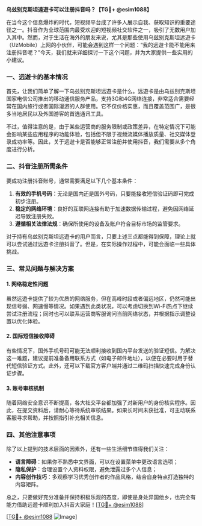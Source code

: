 **乌兹别克斯坦遠遊卡可以注册抖音吗？【TG💪+ @esim1088】**

在当今这个信息爆炸的时代，短视频平台成了许多人展示自我、获取知识的重要途径之一。抖音作为全球范围内最受欢迎的短视频社交软件之一，吸引了无数用户加入其中。然而，对于生活在海外的朋友来说，尤其是那些使用乌兹别克斯坦远遊卡（UzMobile）上网的小伙伴，可能会遇到这样一个问题：“我的远遊卡能不能用来注册抖音呢？”今天，我们就来详细探讨一下这个问题，并为大家提供一些实用的小建议。

### 一、远遊卡的基本情况

首先，让我们简单了解一下乌兹别克斯坦远遊卡是什么。远遊卡是由乌兹别克斯坦国家电信公司推出的移动通信服务产品，支持3G和4G网络连接，非常适合需要经常在国内旅行或者国际漫游的人群使用。它不仅价格实惠，而且覆盖范围广，是很多当地居民以及外国游客的首选通讯工具。

不过，值得注意的是，由于某些运营商的服务限制或政策差异，在特定情况下可能会影响某些应用程序的功能体验，包括但不限于视频流媒体播放质量、社交媒体登录成功率等。因此，关于远遊卡是否能够正常注册并使用抖音，我们需要从多个角度进行分析。

### 二、抖音注册所需条件

要成功注册抖音账号，通常需要满足以下几个基本条件：
1. **有效的手机号码**：无论是国内还是国外号码，只要能接收短信验证码即可完成初步注册。
2. **稳定的网络环境**：良好的互联网连接有助于加速数据传输过程，避免因网络延迟导致注册失败。
3. **遵循相关法律法规**：确保所使用的设备及账户符合目标市场的监管要求。

对于持有乌兹别克斯坦远遊卡的用户而言，只要上述三点都能得到保障，理论上就可以尝试通过远遊卡注册抖音了。但是，在实际操作过程中，可能会面临一些具体挑战。

### 三、常见问题与解决方案

#### 1. 网络稳定性问题
虽然远遊卡提供了较为优质的网络服务，但在高峰时段或者偏远地区，仍然可能出现信号弱、网速慢等情况。如果遇到此类状况，可以考虑切换到Wi-Fi热点下继续尝试注册流程；同时也可以联系运营商客服询问当前网络状态，并根据指示调整设置以优化体验。

#### 2. 国际短信接收障碍
有些情况下，国外手机号码可能无法顺利接收到国内平台发送的验证短信。为解决这一难题，建议提前准备备用联系方式（如电子邮件地址），以便在必要时用于替代短信验证方式。此外，还可以下载官方客户端并通过二维码扫描快速完成身份认证步骤。

#### 3. 账号审核机制
随着网络安全意识不断提高，各大社交平台都加强了对新用户的身份核实程序。因此，在提交资料后，请耐心等待系统审核结果。如果长时间未获批准，可主动联系客服寻求帮助，并按照指引补充相关信息。

### 四、其他注意事项

除了以上提到的技术层面的因素外，还有一些生活细节值得我们关注：
- **语言障碍**：如果你不熟悉中文界面，可以在设置菜单中更改语言选项；
- **隐私保护**：合理设置个人资料权限，避免泄露过多个人信息；
- **内容创作技巧**：多观察学习优秀创作者的作品风格，结合自身特点打造独特的内容矩阵。

总之，只要做好充分准备并保持积极乐观的态度，即使是身处异国他乡，也完全有能力借助远遊卡顺利加入抖音大家庭！[[TG💪+ @esim1088](https://t.me/s/esim1088)]

[[TG💪+ @esim1088](https://t.me/s/esim1088) ![Image](https://i.postimg.cc/4NQfJmqS/Snipaste-2025-05-13-00-14-12.png)]